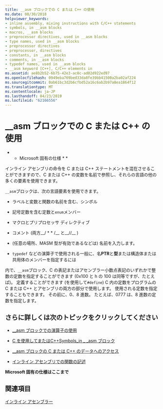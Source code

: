 ```yaml
---
title: __asm ブロックでの C または C++ の使用
ms.date: 08/30/2018
helpviewer_keywords:
- inline assembly, mixing instructions with C/C++ statements
- symbols, in __asm blocks
- macros, __asm blocks
- preprocessor directives, used in __asm blocks
- type names, used in __asm blocks
- preprocessor directives
- preprocessor, directives
- constants, in __asm blocks
- comments, in __asm blocks
- typedef names, used in __asm blocks
- __asm keyword [C++], C/C++ elements in
ms.assetid: ae8b2b52-6b75-42e3-ac0c-ad02d922ed97
ms.openlocfilehash: 0949eba769bed33da8fe39bb41500a2ba02af224
ms.sourcegitcommit: 0ab61bc3d2b6cfbd52a16c6ab2b97a8ea1864f12
ms.translationtype: MT
ms.contentlocale: ja-JP
ms.lasthandoff: 04/23/2019
ms.locfileid: "62166556"
---
```

# <a name="using-c-or-c-in-asm-blocks"></a>__asm ブロックでの C または C++ の使用

* * Microsoft 固有の仕様 * *

インライン アセンブリの命令を C または C++ ステートメントを混在させることができますので、C または C++ の変数を名前で参照し、それらの言語の他の多くの要素を使用できます。

`__asm`ブロックは、次の言語要素を使用できます。

- ラベルと変数と関数の名前を含む、シンボル

- 記号定数を含む定数と`enum`メンバー

- マクロとプリプロセッサ ディレクティブ

- コメント (両方__/ \* \* /__ と__//__ )

- (任意の場所、MASM 型が有効であるなどは) 名前を入力します。

- `typedef` などの演算子で使用される一般に、名**PTR**と**型**または構造体または共用体のメンバーを指定するには

内で、`__asm`ブロック、C の表記またはアセンブラー小数点表記のいずれかで整数の定数を指定することができます (0x100 と h の 100 は同等ですが、たとえば)。 定義することができます (を使用して`#define`) C 内の定数をプログラムの C または C++ とアセンブリの両方の部分で使用します。 使用される定数を指定することもできます。 その前に、0、8 進数。 たとえば、0777 は、8 進数の定数を指定します。

## <a name="what-do-you-want-to-know-more-about"></a>さらに詳しくは次のトピックをクリックしてください

- [__asm ブロックでの演算子の使用](../../assembler/inline/using-operators-in-asm-blocks.md)

- [C を使用してまたはC++Symbols_in _ _asm ブロック](../../assembler/inline/using-c-or-cpp-symbols-in-asm-blocks.md)

- [__asm ブロックの C または C++ のデータへのアクセス](../../assembler/inline/accessing-c-or-cpp-data-in-asm-blocks.md)

- [インライン アセンブリでの関数の記述](../../assembler/inline/writing-functions-with-inline-assembly.md)

**Microsoft 固有の仕様はここまで**

## <a name="see-also"></a>関連項目

[インライン アセンブラー](../../assembler/inline/inline-assembler.md)<br/>
